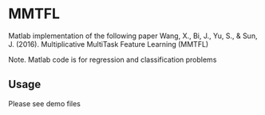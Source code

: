 # MMTFL

Matlab implementation of the following paper
 Wang, X., Bi, J., Yu, S., & Sun, J. (2016). Multiplicative MultiTask Feature Learning (MMTFL)

Note. Matlab code is for regression and classification problems

## Usage

Please see demo files

